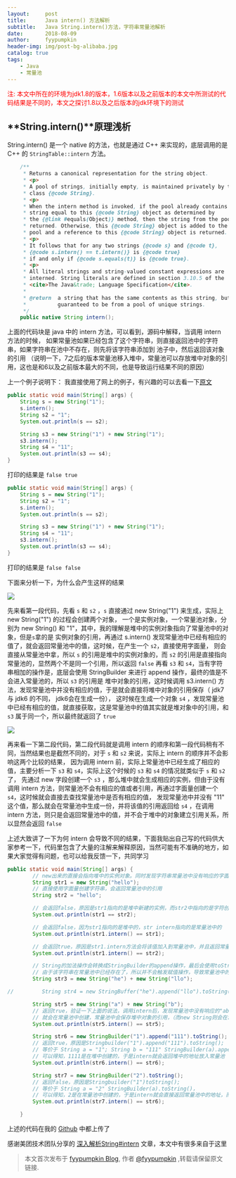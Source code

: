 ```yaml
---
layout:     post
title:      Java intern() 方法解析
subtitle:   Java String.intern()方法，字符串常量池解析
date:       2018-08-09
author:     fyypumpkin
header-img: img/post-bg-alibaba.jpg
catalog: true
tags:
    - Java
    - 常量池
---
```


<p style="color: red">注: 本文中所在的环境为jdk1.8的版本，1.6版本以及之前版本的本文中所测试的代码结果是不同的，本文之探讨1.8以及之后版本的jdk环境下的测试</p>

## **String.intern()**原理浅析

String.intern() 是一个 native 的方法，也就是通过 C++ 来实现的，底层调用的是 C++ 的 `StringTable::intern` 方法。

```java
    /**
     * Returns a canonical representation for the string object.
     * <p>
     * A pool of strings, initially empty, is maintained privately by the
     * class {@code String}.
     * <p>
     * When the intern method is invoked, if the pool already contains a
     * string equal to this {@code String} object as determined by
     * the {@link #equals(Object)} method, then the string from the pool is
     * returned. Otherwise, this {@code String} object is added to the
     * pool and a reference to this {@code String} object is returned.
     * <p>
     * It follows that for any two strings {@code s} and {@code t},
     * {@code s.intern() == t.intern()} is {@code true}
     * if and only if {@code s.equals(t)} is {@code true}.
     * <p>
     * All literal strings and string-valued constant expressions are
     * interned. String literals are defined in section 3.10.5 of the
     * <cite>The Java&trade; Language Specification</cite>.
     *
     * @return  a string that has the same contents as this string, but is
     *          guaranteed to be from a pool of unique strings.
     */
    public native String intern();
```

上面的代码块是 java 中的 intern 方法，可以看到，源码中解释，当调用 intern 方法的时候，
如果常量池如果已经包含了这个字符串，则直接返回池中的字符串，如果字符串在池中不存在，则先将该字符串添加到
池子中，然后返回该对象的引用 （说明一下，7之后的版本常量池移入堆中，常量池可以存放堆中对象的引用，这也是和6以及之前版本最大的不同，也是导致运行结果不同的原因）

上一个例子说明下：
我直接使用了网上的例子，有兴趣的可以去看一下[原文](https://tech.meituan.com/in_depth_understanding_string_intern.html)

```java
public static void main(String[] args) {
    String s = new String("1");
    s.intern();
    String s2 = "1";
    System.out.println(s == s2);

    String s3 = new String("1") + new String("1");
    s3.intern();
    String s4 = "11";
    System.out.println(s3 == s4);
}
```

打印的结果是 `false true`

```java
public static void main(String[] args) {
    String s = new String("1");
    String s2 = "1";
    s.intern();
    System.out.println(s == s2);

    String s3 = new String("1") + new String("1");
    String s4 = "11";
    s3.intern();
    System.out.println(s3 == s4);
}
```

打印的结果是 `false false`

下面来分析一下，为什么会产生这样的结果

![](https://tech.meituan.com/img/in_depth_understanding_string_intern/jdk7_1.png)

先来看第一段代码，先看 `s` 和 `s2` ，`s` 直接通过 new String("1") 来生成，实际上 new String("1") 的过程会创建两个对象，
一个是实例对象，一个常量池对象，分别为 new String() 和 "1"，其中，我的理解是堆中的实例对象指向了常量池中的对象，但是`s`拿的是
实例对象的引用，再通过 s.intern() 发现常量池中已经有相应的值了，就会返回常量池中的值，这时候，在产生一个 `s2`，直接使用字面量，
则会直接从常量池中拿，所以 `s` 的引用是堆中的实例对象的，而 `s2` 的引用是直接指向常量池的，显然两个不是同一个引用，所以返回 `false`
再看 `s3` 和 `s4`，当有字符串相加的操作是，底层会使用 StringBuilder 来进行 append 操作，最终的值是不会进入常量池的，所以 `s3` 的引用是
堆中对象的引用，这时候调用 s3.intern() 方法，发现常量池中并没有相应的值，于是就会直接将堆中对象的引用保存（ jdk7 与 jdk6 的不同， jdk6会在生成一份），
这时候在生成一个对象 `s4` ，发现常量池中已经有相应的值，就直接获取，这是常量池中的值其实就是堆对象中的引用，和 `s3` 属于同一个，所以最终就返回了 `true`

![](https://tech.meituan.com/img/in_depth_understanding_string_intern/jdk7_2.png)

再来看一下第二段代码，第二段代码就是调用 intern 的顺序和第一段代码稍有不同，当然结果也是截然不同的，对于 `s` 和 `s2` 来说，实际上 intern 的顺序并不会影响这两个比较的结果，
因为调用 intern 前，实际上常量池中已经生成了相应的值，主要分析一下 `s3` 和 `s4`，实际上这个时候的 `s3` 和 `s4` 的情况就类似于 `s` 和 `s2` 了，
先通过 new 字段创建一个 `s3` ，那么堆中就会生成相应的实例，但由于没有调用 intern 方法，则常量池不会有相应的值或者引用，再通过字面量创建一个 `s4`，这时候就会直接去查找常量池中是否有相应的值，
发现常量池中并没有 "11" 这个值，那么就会在常量池中生成一份，并将该值的引用返回给 `s4` ，在调用 intern 方法，则只是会返回常量池中的值，并不会于堆中的对象建立引用关系，所以显然会返回 `false`

上述大致讲了一下为何 intern 会导致不同的结果，下面我贴出自己写的代码供大家参考一下，代码里包含了大量的注解来解释原因，当然可能有不准确的地方，如果大家觉得有问题，也可以给我反馈一下，共同学习

```java
public static void main(String[] args) {
        // new出来的直接会指向堆中的实例对象。同时发现字符串常量池中没有响应的字面量，于是会在字符串常量池中新建一个字面量为"hello"的常量，同时方法区中的会存放一份引用，下次在创建时，会直接返回该引用
        String str1 = new String("hello");
        // 直接使用字面量创建字符串，会返回常量池中的引用
        String str2 = "hello";

        // 会返回false，原因是str1指向的是堆中新建的实例，而str2中指向的是字符创常量池中的字面量，两者的引用不同
        System.out.println(str1 == str2);

        // 会返回false，因为str1指向的是堆中的，str intern指向的是常量池中的
        System.out.println(str1.intern() == str1);

        // 会返回true，原因是str1.intern方法会将该值加入到常量池中，并且返回常量池的引用，但是由于常量池中已经存在，所以intern返回的引用和str2的引用是同一个
        System.out.println(str1.intern() == str2);

        // String的加法操作会转换成StringBuilder的append操作，最后会使用toString方法返回一个字符串对象，
        // 由于该字符串在常量池中已经存在了，所以并不会触发赋值操作，导致常量池中的引用并不指向堆中的，str3指向堆中的对象。str3.intern指向常量池中的对象
        String str3 = new String("he") + new String("llo");

//         String str4 = new StringBuffer("he").append("llo").toString(); // 和str3等同

        String str5 = new String("a") + new String("b");
        // 返回true，验证一下上面的说法，调用intern后，发现常量池中没有响应的"ab"，所以直接在常量池中讲str5这个的对象引用进行保存，并返回接受，所以当常量池中没有相关数据的时候，
        // 就会在常量池中创建，常量池中会保存堆中对象的引用，（而new String则会在常量池中新增一份，所以new String拿到的并不是同一个）
        System.out.println(str5.intern() == str5);

        String str6 = new StringBuilder("1").append("111").toString();
        // 返回true，原因是Stringbuilder("1").append("111").toString();
        // 等价于 String a = "1"; String b = "111" StringBuilder(a).append(b).toString()，
        // 可以得知，1111是在堆中创建的，于是intern就会返回堆中的地址放入常量池
        System.out.println(str6.intern() == str6);

        String str7 = new StringBuilder("2").toString();
        // 返回false，原因是Stringbuilder("1")toString();
        // 等价于 String a = "2" StringBuilder(a).toString()，
        // 可以得知，2是在常量池中创建的，于是intern就会直接返回常量池中的地址，而new出来的地址会在堆中，所以是false，同样适用于new Sting（）
        System.out.println(str7.intern() == str6);

    }
```

上述的代码在我的 [Github](https://github.com/Fyypumpkin/blog-demo/tree/master/src/main/java/cn/fyypumpkin/blog/constant) 中都上传了

感谢美团技术团队分享的 [深入解析String#intern](https://tech.meituan.com/in_depth_understanding_string_intern.html) 文章，本文中有很多来自于这里

> 本文首次发布于 [fyypumpkin Blog](http://fyypumpkin.github.io), 作者 [@fyypumpkin](http://github.com/fyypumpkin) ,转载请保留原文链接.